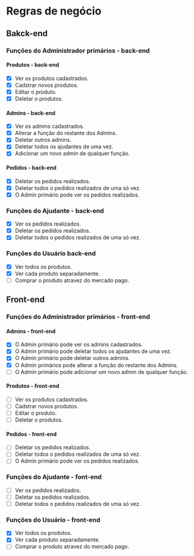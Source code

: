 # Regras de negócio

## Bakck-end

### Funções do Administrador primários - back-end

#### Produtos - back-end

- [x] Ver os produtos cadastrados.
- [x] Cadstrar novos produtos.
- [x] Editar o produto.
- [x] Deletar o produtos.

#### Admins - back-end

- [x] Ver os admins cadastrados.
- [x] Alterar a função do restante dos Admins.
- [x] Deletar outros admins.
- [x] Deletar todos os ajudantes de uma vez.
- [x] Adicionar um novo admin de qualquer função.

#### Pedidos - back-end

- [x] Deletar os pedidos realizados.
- [x] Deletar todos o pedidos realizados de uma só vez.
- [x] O Admin primário pode ver os pedidos realizados.

### Funções do Ajudante - back-end

- [x] Ver os pedidos realizados.
- [x] Deletar os pedidos realizados.
- [x] Deletar todos o pedidos realizados de uma só vez.

### Funções do Usuário back-end

- [x] Ver todos os produtos.
- [x] Ver cada produto separadamente.
- [ ] Comprar o produto atravez do mercado pago.

## Front-end

### Funções do Administrador primários - front-end

#### Admins - front-end

- [x] O Admin primário pode ver os admins cadastrados.
- [x] O Admin primário pode deletar todos os ajudantes de uma vez.
- [x] O Admin primário pode deletar outros admins.
- [x] O Admin primários pode alterar a função do restante dos Admins.
- [ ] O Admin primário pode adicionar um novo admin de qualquer função.

#### Produtos - front-end

- [ ] Ver os produtos cadastrados.
- [ ] Cadstrar novos produtos.
- [ ] Editar o produto.
- [ ] Deletar o produtos.

#### Pedidos - front-end

- [ ] Deletar os pedidos realizados.
- [ ] Deletar todos o pedidos realizados de uma só vez.
- [ ] O Admin primário pode ver os pedidos realizados.

### Funções do Ajudante - font-end

- [ ] Ver os pedidos realizados.
- [ ] Deletar os pedidos realizados.
- [ ] Deletar todos o pedidos realizados de uma só vez.

### Funções do Usuário - front-end

- [x] Ver todos os produtos.
- [x] Ver cada produto separadamente.
- [ ] Comprar o produto atravez do mercado pago.
